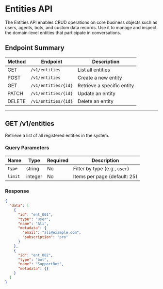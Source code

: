 # Entities API

The Entities API enables CRUD operations on core business objects such as users, agents, bots, and custom data records. Use it to manage and inspect the domain-level entities that participate in conversations.

## Endpoint Summary

| Method | Endpoint              | Description               |
|--------|-----------------------|---------------------------|
| GET    | `/v1/entities`        | List all entities         |
| POST   | `/v1/entities`        | Create a new entity       |
| GET    | `/v1/entities/{id}`   | Retrieve a specific entity |
| PATCH  | `/v1/entities/{id}`   | Update an entity          |
| DELETE | `/v1/entities/{id}`   | Delete an entity          |

---

## GET /v1/entities

Retrieve a list of all registered entities in the system.

### Query Parameters

| Name         | Type     | Required | Description                       |
|--------------|----------|----------|-----------------------------------|
| `type`       | string   | No       | Filter by type (e.g., `user`)     |
| `limit`      | integer  | No       | Items per page (default: 25)      |

### Response

````json
{
  "data": [
    {
      "id": "ent_001",
      "type": "user",
      "name": "Ali",
      "metadata": {
        "email": "ali@example.com",
        "subscription": "pro"
      }
    },
    {
      "id": "ent_002",
      "type": "bot",
      "name": "SupportBot",
      "metadata": {}
    }
  ]
}
